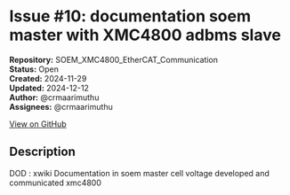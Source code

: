 # Issue #10: documentation soem master with XMC4800 adbms slave

**Repository:** SOEM_XMC4800_EtherCAT_Communication  
**Status:** Open  
**Created:** 2024-11-29  
**Updated:** 2024-12-12  
**Author:** @crmaarimuthu  
**Assignees:** @crmaarimuthu  

[View on GitHub](https://github.com/Simtestlab/SOEM_XMC4800_EtherCAT_Communication/issues/10)

## Description

DOD : xwiki Documentation in soem master cell voltage developed and communicated xmc4800
